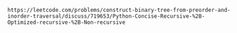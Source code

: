 
	https://leetcode.com/problems/construct-binary-tree-from-preorder-and-inorder-traversal/discuss/719653/Python-Concise-Recursive-%2B-Optimized-recursive-%2B-Non-recursive

